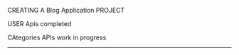 CREATING A Blog Application PROJECT 

USER Apis completed 


CAtegories APIs work in progress


*****************************************************
